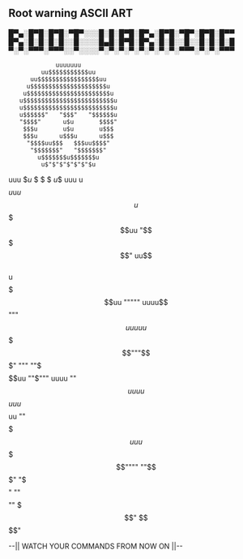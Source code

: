 ## Root warning ASCII ART

█▀▄░█▀█░█▀█░▀█▀░░░█░█░█▀█░█▀▄░█▀█░▀█▀░█▀█░█▀▀
█▀▄░█░█░█░█░░█░░░░█▄█░█▀█░█▀▄░█░█░░█░░█░█░█░█
▀░▀░▀▀▀░▀▀▀░░▀░░░░▀░▀░▀░▀░▀░▀░▀░▀░▀▀▀░▀░▀░▀▀▀

                 uuuuuuu
             uu$$$$$$$$$$$uu
          uu$$$$$$$$$$$$$$$$$uu
         u$$$$$$$$$$$$$$$$$$$$$u
        u$$$$$$$$$$$$$$$$$$$$$$$u
       u$$$$$$$$$$$$$$$$$$$$$$$$$u
       u$$$$$$$$$$$$$$$$$$$$$$$$$u
       u$$$$$$"   "$$$"   "$$$$$$u
       "$$$$"      u$u       $$$$"
        $$$u       u$u       u$$$
        $$$u      u$$$u      u$$$
         "$$$$uu$$$   $$$uu$$$$"
          "$$$$$$$"   "$$$$$$$"
            u$$$$$$$u$$$$$$$u
             u$"$"$"$"$"$"$u
  uuu        $$u$ $ $ $ $u$$       uuu
 u$$$$        $$$$$u$u$u$$$       u$$$$
  $$$$$uu      "$$$$$$$$$"     uu$$$$$$      
u$$$$$$$$$$$uu    """""    uuuu$$$$$$$$$$
$$$$"""$$$$$$$$$$uuu   uu$$$$$$$$$"""$$$"
 """      ""$$$$$$$$$$$uu ""$"""
           uuuu ""$$$$$$$$$$uuu
  u$$$uuu$$$$$$$$$uu ""$$$$$$$$$$$uuu$$$
  $$$$$$$$$$""""           ""$$$$$$$$$$$"
   "$$$$$"                      ""$$$$""
     $$$"                         $$$$"

--|| WATCH YOUR COMMANDS FROM NOW ON ||--
                                        
                                            
                                            
                                                                                                                  
                                                                                                       
                                                                                                                                                                                                                                                    
                                                                                                                                                                         
                                                                                                                                                                         
                                                                                                                                                                         
                                                                                                                                                                         
                                                                                                                                                                         
                                                                                                                                                                         
                                                                                                                                                                         
                                                                                                                                                                         
                                                                                                                                                                         
                                                                                                                                                                         
                                                                                                                                                                         
                                                                                                                                                                         
                                                                                                                                                                         
                                                                                                                                                                         
                                                                                                                                                                         
                                                                                                                                                                         
                                                                                                                                                                         
                                                                                                                                                                         
                                                                                                                                                                         
                                                                                                                                                                         
                                                                                                                                                                         
                                                                                                                                                                         
                                                                                                                                                                         
                                                                                                                                                                         
                                                                                                                                                                         
                                                                                                                                                                         
                                                                                                                                                                         
                                                                                                                                                                         
                                                                                                                                                                         
                                                                                                                                                                         